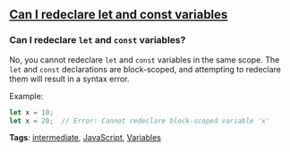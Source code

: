 ## [Can I redeclare let and const variables](#can-i-redeclare-let-and-const-variables)

### Can I redeclare `let` and `const` variables?

No, you cannot redeclare `let` and `const` variables in the same scope. The `let` and `const` declarations are block-scoped, and attempting to redeclare them will result in a syntax error.

Example:

```javascript
let x = 10;
let x = 20;  // Error: Cannot redeclare block-scoped variable 'x'
```

**Tags**: [intermediate](./level/intermediate), [JavaScript](./theme/javascript), [Variables](./theme/variables)


